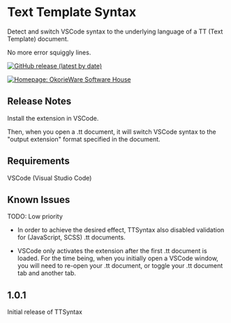 # Text Template Syntax

Detect and switch VSCode syntax to the underlying language of a TT (Text Template) document.

No more error squiggly lines.

[![GitHub release (latest by date)](https://img.shields.io/github/v/release/OkorieWare/TTSyntax)](https://github.com/OkorieWare/TTSyntax/releases/latest)

[![Homepage: OkorieWare Software House](https://img.shields.io/badge/homepage-OkorieWare%20Software%20House-orange)](https://okorieware.ga/)

## Release Notes

Install the extension in VSCode.

Then, when you open a .tt document, it will switch VSCode syntax to the "output extension" format specified in the document.

## Requirements

VSCode (Visual Studio Code)

## Known Issues

TODO: Low priority

- In order to achieve the desired effect, TTSyntax also disabled validation for (JavaScript, SCSS) .tt documents.

- VSCode only activates the extension after the first .tt document is loaded. For the time being, when you initially open a VSCode window, you will need to re-open your .tt document, or toggle your .tt document tab and another tab.

## 1.0.1

Initial release of TTSyntax
